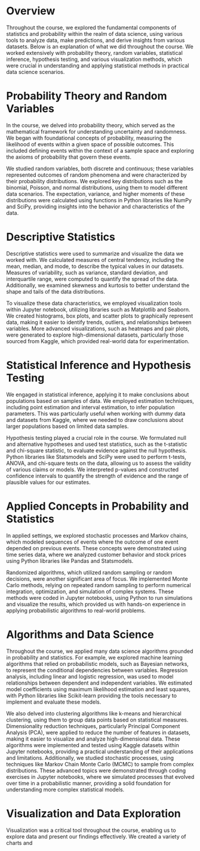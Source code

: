 # Overview
Throughout the course, we explored the fundamental components of statistics and probability within the realm of data science, using various tools to analyze data, make predictions, and derive insights from various datasets. Below is an explanation of what we did throughout the course. We worked extensively with probability theory, random variables, statistical inference, hypothesis testing, and various visualization methods, which were crucial in understanding and applying statistical methods in practical data science scenarios.

# Probability Theory and Random Variables
In the course, we delved into probability theory, which served as the mathematical framework for understanding uncertainty and randomness. We began with foundational concepts of probability, measuring the likelihood of events within a given space of possible outcomes. This included defining events within the context of a sample space and exploring the axioms of probability that govern these events.

We studied random variables, both discrete and continuous; these variables represented outcomes of random phenomena and were characterized by their probability distributions. We explored key distributions such as the binomial, Poisson, and normal distributions, using them to model different data scenarios. The expectation, variance, and higher moments of these distributions were calculated using functions in Python libraries like NumPy and SciPy, providing insights into the behavior and characteristics of the data.

# Descriptive Statistics
Descriptive statistics were used to summarize and visualize the data we worked with. We calculated measures of central tendency, including the mean, median, and mode, to describe the typical values in our datasets. Measures of variability, such as variance, standard deviation, and interquartile range, were computed to quantify the spread of the data. Additionally, we examined skewness and kurtosis to better understand the shape and tails of the data distributions.

To visualize these data characteristics, we employed visualization tools within Jupyter notebook, utilizing libraries such as Matplotlib and Seaborn. We created histograms, box plots, and scatter plots to graphically represent data, making it easier to identify trends, outliers, and relationships between variables. More advanced visualizations, such as heatmaps and pair plots, were generated to explore high-dimensional datasets, particularly those sourced from Kaggle, which provided real-world data for experimentation.

# Statistical Inference and Hypothesis Testing
We engaged in statistical inference, applying it to make conclusions about populations based on samples of data. We employed estimation techniques, including point estimation and interval estimation, to infer population parameters. This was particularly useful when working with dummy data and datasets from Kaggle, where we needed to draw conclusions about larger populations based on limited data samples.

Hypothesis testing played a crucial role in the course. We formulated null and alternative hypotheses and used test statistics, such as the t-statistic and chi-square statistic, to evaluate evidence against the null hypothesis. Python libraries like Statsmodels and SciPy were used to perform t-tests, ANOVA, and chi-square tests on the data, allowing us to assess the validity of various claims or models. We interpreted p-values and constructed confidence intervals to quantify the strength of evidence and the range of plausible values for our estimates.

# Applied Concepts in Probability and Statistics
In applied settings, we explored stochastic processes and Markov chains, which modeled sequences of events where the outcome of one event depended on previous events. These concepts were demonstrated using time series data, where we analyzed customer behavior and stock prices using Python libraries like Pandas and Statsmodels.

Randomized algorithms, which utilized random sampling or random decisions, were another significant area of focus. We implemented Monte Carlo methods, relying on repeated random sampling to perform numerical integration, optimization, and simulation of complex systems. These methods were coded in Jupyter notebooks, using Python to run simulations and visualize the results, which provided us with hands-on experience in applying probabilistic algorithms to real-world problems.

# Algorithms and Data Science
Throughout the course, we applied many data science algorithms grounded in probability and statistics. For example, we explored machine learning algorithms that relied on probabilistic models, such as Bayesian networks, to represent the conditional dependencies between variables. Regression analysis, including linear and logistic regression, was used to model relationships between dependent and independent variables. We estimated model coefficients using maximum likelihood estimation and least squares, with Python libraries like Scikit-learn providing the tools necessary to implement and evaluate these models.

We also delved into clustering algorithms like k-means and hierarchical clustering, using them to group data points based on statistical measures. Dimensionality reduction techniques, particularly Principal Component Analysis (PCA), were applied to reduce the number of features in datasets, making it easier to visualize and analyze high-dimensional data. These algorithms were implemented and tested using Kaggle datasets within Jupyter notebooks, providing a practical understanding of their applications and limitations. Additionally, we studied stochastic processes, using techniques like Markov Chain Monte Carlo (MCMC) to sample from complex distributions. These advanced topics were demonstrated through coding exercises in Jupyter notebooks, where we simulated processes that evolved over time in a probabilistic manner, providing a solid foundation for understanding more complex statistical models.

# Visualization and Data Exploration
Visualization was a critical tool throughout the course, enabling us to explore data and present our findings effectively. We created a variety of charts and
